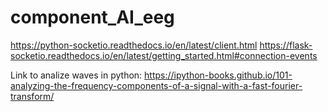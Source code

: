 # component_AI_eeg

https://python-socketio.readthedocs.io/en/latest/client.html
https://flask-socketio.readthedocs.io/en/latest/getting_started.html#connection-events

Link to analize waves in python:
https://ipython-books.github.io/101-analyzing-the-frequency-components-of-a-signal-with-a-fast-fourier-transform/
